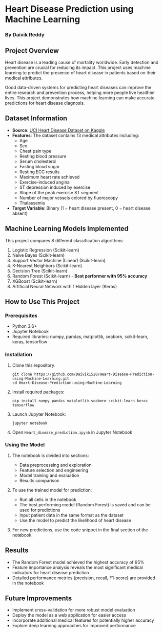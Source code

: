 # Heart Disease Prediction using Machine Learning
### By Daivik Reddy

## Project Overview
Heart disease is a leading cause of mortality worldwide. Early detection and prevention are crucial for reducing its impact. This project uses machine learning to predict the presence of heart disease in patients based on their medical attributes.

Good data-driven systems for predicting heart diseases can improve the entire research and prevention process, helping more people live healthier lives. This project demonstrates how machine learning can make accurate predictions for heart disease diagnosis.

## Dataset Information
- **Source**: [UCI Heart Disease Dataset on Kaggle](https://www.kaggle.com/ronitf/heart-disease-uci)
- **Features**: The dataset contains 13 medical attributes including:
  - Age
  - Sex
  - Chest pain type
  - Resting blood pressure
  - Serum cholesterol
  - Fasting blood sugar
  - Resting ECG results
  - Maximum heart rate achieved
  - Exercise-induced angina
  - ST depression induced by exercise
  - Slope of the peak exercise ST segment
  - Number of major vessels colored by fluoroscopy
  - Thalassemia
- **Target Variable**: Binary (1 = heart disease present, 0 = heart disease absent)

## Machine Learning Models Implemented
This project compares 8 different classification algorithms:

1. Logistic Regression (Scikit-learn)
2. Naive Bayes (Scikit-learn)
3. Support Vector Machine (Linear) (Scikit-learn)
4. K-Nearest Neighbors (Scikit-learn)
5. Decision Tree (Scikit-learn)
6. Random Forest (Scikit-learn) - **Best performer with 95% accuracy**
7. XGBoost (Scikit-learn)
8. Artificial Neural Network with 1 Hidden layer (Keras)

## How to Use This Project

### Prerequisites
- Python 3.6+
- Jupyter Notebook
- Required libraries: numpy, pandas, matplotlib, seaborn, scikit-learn, keras, tensorflow

### Installation
1. Clone this repository:
   ```
   git clone https://github.com/Daivik1520/Heart-Disease-Prediction-using-Machine-Learning.git
   cd Heart-Disease-Prediction-using-Machine-Learning
   ```

2. Install required packages:
   ```
   pip install numpy pandas matplotlib seaborn scikit-learn keras tensorflow
   ```

3. Launch Jupyter Notebook:
   ```
   jupyter notebook
   ```

4. Open `Heart_disease_prediction.ipynb` in Jupyter Notebook

### Using the Model
1. The notebook is divided into sections:
   - Data preprocessing and exploration
   - Feature selection and engineering
   - Model training and evaluation
   - Results comparison

2. To use the trained model for prediction:
   - Run all cells in the notebook
   - The best performing model (Random Forest) is saved and can be used for predictions
   - Input patient data in the same format as the dataset
   - Use the model to predict the likelihood of heart disease

3. For new predictions, use the code snippet in the final section of the notebook.

## Results
- The Random Forest model achieved the highest accuracy of 95%
- Feature importance analysis reveals the most significant medical indicators for heart disease prediction
- Detailed performance metrics (precision, recall, F1-score) are provided in the notebook


## Future Improvements
- Implement cross-validation for more robust model evaluation
- Deploy the model as a web application for easier access
- Incorporate additional medical features for potentially higher accuracy
- Explore deep learning approaches for improved performance

